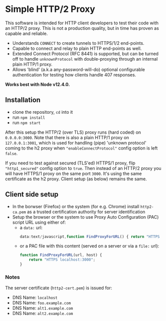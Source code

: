 # Simple HTTP/2 Proxy

This software is intended for HTTP client developers to test their code with an HTTP/2 proxy.  This is not a production quality, but in time has proven as capable and reliable.  
* Understands `CONNECT` to create tunnels to HTTPS/1/2 end-points.  
* Capable to connect and relay to plain HTTP end-points as well.
* Extended Connect Protocol (RFC 8441) is supported, but can be turned off to handle `unknownProtocol` with double-proxying through an internal plain HTTP/1 proxy.
* Allows 'blind' (a.k.a any-password-will-do) optional configurable authentication for testing how clients handle 407 responses.

**Works best with Node v12.4.0.**

## Installation ##
* clone the repository, `cd` into it
* run `npm install`
* run `npm start`

After this setup the HTTP/2 (over TLS) proxy runs (hard coded) on `0.0.0.0:3000`.
Note that there is also a plain HTTP/1 proxy on `127.0.0.1:3001`, which is used for handling (pipe) 'unknown protocol' coming to the h2 proxy when `"enableConnectProtocol"` config option is left `false`.  

If you need to test against secured (TLS'ed) HTTPS/1 proxy, flip `"http1_secured"` config option to `true`.  Then instead of an HTTP/2 proxy you will have HTTPS/1 proxy on the same port `3000`.  It's using the same certificate as the h2 proxy.  Client setup (as below) remains the same.

## Client side setup ##
* In the borwser (Firefox) or the system (for e.g. Chrome) install `http2-ca.pem` as a trusted certification authority for server identification
* Setup the browser or the system to use Proxy Auto Configuration (PAC) script URL using either of:
  * a `data:` url:
    ```javascript
    data:text/javascript,function FindProxyForURL() { return "HTTPS localhost:3000"; }
    ```
  * or a PAC file with this content (served on a server or via a `file:` url):
    ```javascript
    function FindProxyForURL(url, host) {
        return "HTTPS localhost:3000";
    }
    ```

### Notes
The server certificate (`http2-cert.pem`) is issued for:
* DNS Name: `localhost`
* DNS Name: `foo.example.com`
* DNS Name: `alt1.example.com`
* DNS Name: `alt2.example.com`
